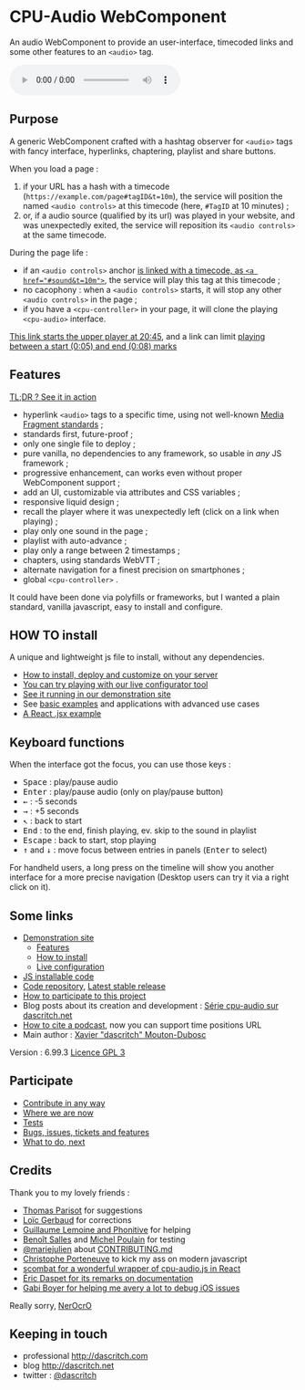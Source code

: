 CPU-Audio WebComponent
======================

An audio WebComponent to provide an user-interface, timecoded links and some other features to an `<audio>` tag.

<!-- calling the webcomponent -->
<cpu-audio 
    title="Au carnaval avec Samba Résille (2003)"
    poster="https://dascritch.net/vrac/.blog2/entendu/.1404-SambaResille_m.jpg"
    canonical="https://dascritch.net/post/2014/04/08/Au-Carnaval-avec-Samba-R%C3%A9sille"
    twitter="@dascritch"
    >
    <audio controls id="sound">
        <source src="https://dascritch.net/vrac/sonores/podcast/1404-SambaResille2003.mp3" type="audio/mpeg">
    </audio>
    <!-- {% include no_component_message.html %} -->
</cpu-audio>


Purpose
-------

A generic WebComponent crafted with a hashtag observer for `<audio>` tags with fancy interface, hyperlinks, chaptering, playlist and share buttons.

When you load a page :

1. if your URL has a hash with a timecode (`https://example.com/page#tagID&t=10m`), the service will position the named `<audio controls>` at this timecode (here, `#TagID` at 10 minutes) ;
2. or, if a audio source (qualified by its url) was played in your website, and was unexpectedly exited, the service will reposition its `<audio controls>` at the same timecode.

During the page life :

* if an `<audio controls>` anchor <a href="#sound&t=10m">is linked with a timecode, as `<a href="#sound&t=10m">`</a>, the service will play this tag at this timecode ;
* no cacophony : when a `<audio controls>` starts, it will stop any other `<audio controls>` in the page ;
* if you have a `<cpu-controller>` in your page, it will clone the playing `<cpu-audio>` interface.

<a href="#sound&t=20m45s">This link starts the upper player at 20:45</a>, and a link can limit <a href="#sound&t=5s,7s">playing between a start (0:05) and end (0:08) marks</a>


Features
---------

[TL;DR ? See it in action](https://dascritch.github.io/cpu-audio/FEATURES)

* hyperlink `<audio>` tags to a specific time, using not well-known [Media Fragment standards](https://www.w3.org/TR/media-frags/) ;
* standards first, future-proof ;
* only one single file to deploy ;
* pure vanilla, no dependencies to any framework, so usable in *any* JS framework ;
* progressive enhancement, can works even without proper WebComponent support ;
* add an UI, customizable via attributes and CSS variables ;
* responsive liquid design ;
* recall the player where it was unexpectedly left (click on a link when playing) ;
* play only one sound in the page ;
* playlist with auto-advance ;
* play only a range between 2 timestamps ;
* chapters, using standards WebVTT ;
* alternate navigation for a finest precision on smartphones ;
* global `<cpu-controller>` .

It could have been done via polyfills or frameworks, but I wanted a plain standard, vanilla javascript, easy to install and configure.


HOW TO install
--------------

A unique and lightweight js file to install, without any dependencies.

* [How to install, deploy and customize on your server](https://github.com/dascritch/cpu-audio/blob/master/INSTALL.md)
* [You can try playing with our live configurator tool](https://dascritch.github.io/cpu-audio/applications/live_config.html)
* [See it running in our demonstration site](https://dascritch.github.io/cpu-audio/)
* See [basic examples](https://dascritch.github.io/cpu-audio/examples.html) and applications with advanced use cases
* [A React .jsx example](https://github.com/dascritch/cpu-audio/blob/master/examples/Call_from_React.jsx)


Keyboard functions
------------------

When the interface got the focus, you can use those keys :

* <kbd>Space</kbd> : play/pause audio
* <kbd>Enter</kbd> : play/pause audio (only on play/pause button)
* <kbd>←</kbd> : -5 seconds
* <kbd>→</kbd> : +5 seconds
* <kbd>↖</kbd> : back to start
* <kbd>End</kbd> : to the end, finish playing, ev. skip to the sound in playlist
* <kbd>Escape</kbd> : back to start, stop playing
* <kbd>↑</kbd> and <kbd>↓</kbd> : move focus between entries in panels (<kbd>Enter</kbd> to select)

For handheld users, a long press on the timeline will show you another interface for a more precise navigation (Desktop users can try it via a right click on it).


Some links
----------

* [Demonstration site](https://dascritch.github.io/cpu-audio/)
    * [Features](https://dascritch.github.io/cpu-audio/FEATURES)
    * [How to install](https://dascritch.github.io/cpu-audio/INSTALL)
    * [Live configuration](https://dascritch.github.io/cpu-audio/applications/live_config.html)
* [JS installable code](https://github.com/dascritch/cpu-audio/blob/master/build/cpu-audio.js) 
* [Code repository](https://github.com/dascritch/cpu-audio/), [Latest stable release](https://github.com/dascritch/cpu-audio/releases/latest)
* [How to participate to this project](https://github.com/dascritch/cpu-audio/blob/master/CONTRIBUTING.md)
* Blog posts about its creation and development : [Série cpu-audio sur dascritch.net](https://dascritch.net/serie/cpu-audio)
* [How to cite a podcast](https://www.buzzsprout.com/blog/cite-podcast), now you can support time positions URL
* Main author : [Xavier "dascritch" Mouton-Dubosc](http://dascritch.com)

Version : 6.99.3 [Licence GPL 3](https://github.com/dascritch/cpu-audio/blob/master/LICENSE.md)


Participate
-----------

* [Contribute in any way](https://github.com/dascritch/cpu-audio/blob/master/CONTRIBUTING.md)
* [Where we are now](https://github.com/dascritch/cpu-audio/blob/master/RELEASE.md)
* [Tests](tests/tests-minimal.html)
* [Bugs, issues, tickets and features](https://github.com/dascritch/cpu-audio/issues)
* [What to do, next](https://github.com/dascritch/cpu-audio/blob/master/TODO.md)



Credits
-------

Thank you to my lovely friends :
* [Thomas Parisot](https://oncletom.io/) for suggestions
* [Loïc Gerbaud](https://github.com/chibani) for corrections
* [Guillaume Lemoine and Phonitive](http://www.phonitive.fr/) for helping
* [Benoît Salles](https://twitter.com/infestedgrunt) and [Michel Poulain](https://twitter.com/MichelPoulain) for testing
* [@mariejulien](https://twitter.com/mariejulien/status/1047827583126183937) about [CONTRIBUTING.md](https://github.com/dascritch/cpu-audio/blob/master/CONTRIBUTING.md)
* [Christophe Porteneuve](https://twitter.com/porteneuve) to kick my ass on modern javascript
* [scombat for a wonderful wrapper of cpu-audio.js in React](https://github.com/scombat/react-cpu-audio)
* [Éric Daspet for its remarks on documentation](https://github.com/edas)
* [Gabi Boyer for helping me avery a lot to debug iOS issues](https://twitter.com/GabiBoyer)

Really sorry, [NerOcrO](https://github.com/NerOcrO)


Keeping in touch
----------------

* professional <http://dascritch.com>
* blog <http://dascritch.net>
* twitter : [@dascritch](https://twitter.com/dascritch)

<!-- {% include footer.html %} -->
